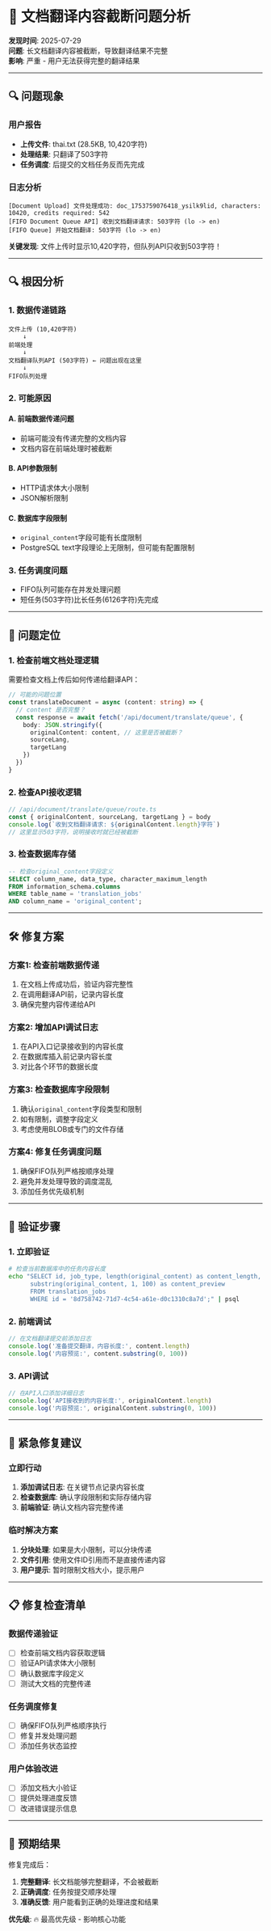 # 🚨 文档翻译内容截断问题分析

**发现时间**: 2025-07-29  
**问题**: 长文档翻译内容被截断，导致翻译结果不完整  
**影响**: 严重 - 用户无法获得完整的翻译结果

---

## 🔍 问题现象

### 用户报告
- **上传文件**: thai.txt (28.5KB, 10,420字符)
- **处理结果**: 只翻译了503字符
- **任务调度**: 后提交的文档任务反而先完成

### 日志分析
```
[Document Upload] 文件处理成功: doc_1753759076418_ysilk9lid, characters: 10420, credits required: 542
[FIFO Document Queue API] 收到文档翻译请求: 503字符 (lo -> en)
[FIFO Queue] 开始文档翻译: 503字符 (lo -> en)
```

**关键发现**: 文件上传时显示10,420字符，但队列API只收到503字符！

---

## 🔍 根因分析

### 1. 数据传递链路
```
文件上传 (10,420字符) 
    ↓
前端处理 
    ↓
文档翻译队列API (503字符) ← 问题出现在这里
    ↓
FIFO队列处理
```

### 2. 可能原因

#### A. 前端数据传递问题
- 前端可能没有传递完整的文档内容
- 文档内容在前端处理时被截断

#### B. API参数限制
- HTTP请求体大小限制
- JSON解析限制

#### C. 数据库字段限制
- `original_content`字段可能有长度限制
- PostgreSQL text字段理论上无限制，但可能有配置限制

### 3. 任务调度问题
- FIFO队列可能存在并发处理问题
- 短任务(503字符)比长任务(6126字符)先完成

---

## 🔧 问题定位

### 1. 检查前端文档处理逻辑
需要检查文档上传后如何传递给翻译API：

```typescript
// 可能的问题位置
const translateDocument = async (content: string) => {
  // content 是否完整？
  const response = await fetch('/api/document/translate/queue', {
    body: JSON.stringify({
      originalContent: content, // 这里是否被截断？
      sourceLang,
      targetLang
    })
  })
}
```

### 2. 检查API接收逻辑
```typescript
// /api/document/translate/queue/route.ts
const { originalContent, sourceLang, targetLang } = body
console.log(`收到文档翻译请求: ${originalContent.length}字符`)
// 这里显示503字符，说明接收时就已经被截断
```

### 3. 检查数据库存储
```sql
-- 检查original_content字段定义
SELECT column_name, data_type, character_maximum_length 
FROM information_schema.columns 
WHERE table_name = 'translation_jobs' 
AND column_name = 'original_content';
```

---

## 🛠️ 修复方案

### 方案1: 检查前端数据传递
1. 在文档上传成功后，验证内容完整性
2. 在调用翻译API前，记录内容长度
3. 确保完整内容传递给API

### 方案2: 增加API调试日志
1. 在API入口记录接收到的内容长度
2. 在数据库插入前记录内容长度
3. 对比各个环节的数据长度

### 方案3: 检查数据库字段限制
1. 确认`original_content`字段类型和限制
2. 如有限制，调整字段定义
3. 考虑使用BLOB或专门的文件存储

### 方案4: 修复任务调度问题
1. 确保FIFO队列严格按顺序处理
2. 避免并发处理导致的调度混乱
3. 添加任务优先级机制

---

## 🧪 验证步骤

### 1. 立即验证
```bash
# 检查当前数据库中的任务内容长度
echo "SELECT id, job_type, length(original_content) as content_length, 
      substring(original_content, 1, 100) as content_preview 
      FROM translation_jobs 
      WHERE id = '8d758742-71d7-4c54-a61e-d0c1310c8a7d';" | psql
```

### 2. 前端调试
```javascript
// 在文档翻译提交前添加日志
console.log('准备提交翻译，内容长度:', content.length)
console.log('内容预览:', content.substring(0, 100))
```

### 3. API调试
```typescript
// 在API入口添加详细日志
console.log('API接收到的内容长度:', originalContent.length)
console.log('内容预览:', originalContent.substring(0, 100))
```

---

## 🚨 紧急修复建议

### 立即行动
1. **添加调试日志**: 在关键节点记录内容长度
2. **检查数据库**: 确认字段限制和实际存储内容
3. **前端验证**: 确认文档内容完整传递

### 临时解决方案
1. **分块处理**: 如果是大小限制，可以分块传递
2. **文件引用**: 使用文件ID引用而不是直接传递内容
3. **用户提示**: 暂时限制文档大小，提示用户

---

## 📋 修复检查清单

### 数据传递验证
- [ ] 检查前端文档内容获取逻辑
- [ ] 验证API请求体大小限制
- [ ] 确认数据库字段定义
- [ ] 测试大文档的完整传递

### 任务调度修复
- [ ] 确保FIFO队列严格顺序执行
- [ ] 修复并发处理问题
- [ ] 添加任务状态监控

### 用户体验改进
- [ ] 添加文档大小验证
- [ ] 提供处理进度反馈
- [ ] 改进错误提示信息

---

## 🎯 预期结果

修复完成后：
1. **完整翻译**: 长文档能够完整翻译，不会被截断
2. **正确调度**: 任务按提交顺序处理
3. **准确反馈**: 用户能看到正确的处理进度和结果

**优先级**: 🔥 最高优先级 - 影响核心功能
